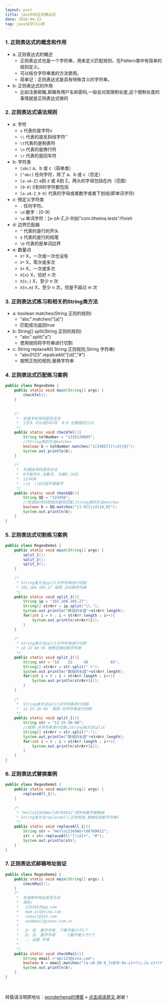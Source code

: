 ```yaml
---
layout: post
title: java中的正则表达式
date: 2018-04-23
tag: javaSE学习心得 
---
```


### 1. 正则表达式的概念和作用
* a: 正则表达式的概述
	* 正则表达式也是一个字符串，用来定义匹配规则，在Pattern类中有简单的规则定义。
	* 可以结合字符串类的方法使用。
	* 简单记：正则表达式是具有特殊含义的字符串。
* b: 正则表达式的作用
	* 比如注册邮箱,邮箱有用户名和密码,一般会对其限制长度,这个限制长度的事情就是正则表达式做的
	
### 2. 正则表达式语法规则
* a: 字符
	* `x`  代表的是字符x
	* `\\` 代表的是反斜线字符'\'
	* `\t`代表的是制表符
	* `\n` 代表的是换行符
	* `\r` 代表的是回车符
* b: 字符类
	* `[abc]`    a、b 或 c（简单类）
	* `[^abc]`   任何字符，除了 a、b 或 c（否定）
	* `[a-zA-Z]` a到 z 或 A到 Z，两头的字母包括在内（范围） 
	* `[0-9]`    0到9的字符都包括
	* `[a-zA-Z_0-9]` 代表的字母或者数字或者下划线(即单词字符)
* c: 预定义字符类
	* `.` 任何字符。
	* `\d` 数字：[0-9]
	* `\w` 单词字符：[a-zA-Z_0-9]如"com.itheima.tests"/finish
* d: 边界匹配器
	* `^`  代表的是行的开头
	* `$`  代表的是行的结尾
	* `\b` 代表的是单词边界
* e: 数量词
	* `X?`     X，一次或一次也没有
	* `X*`     X，零次或多次
	* `X+`     X，一次或多次
	* `X{n}`   X，恰好 n 次 
	* `X{n,}`  X，至少 n 次 
	* `X{n,m}` X，至少 n 次，但是不超过 m 次

### 3. 正则表达式练习和相关的String类方法
* a: boolean matches(String 正则的规则)
	* "abc".matches("[a]")  
	* 匹配成功返回true
* b: String[] split(String 正则的规则)
	* "abc".split("a")  
	* 使用规则将字符串进行切割
* c: String replaceAll( String 正则规则,String 字符串)
	* "abc0123".repalceAll("[\\d]","#")	
	* 按照正则的规则,替换字符串

### 4. 正则表达式匹配练习案例

```java
public class RegexDemo {
	public static void main(String[] args) {
		checkTel();
	}
	
	
	/*
	 *  检查手机号码是否合法
	 *  1开头 可以是34578  0-9 位数固定11位
	 */
	public static void checkTel(){
		String telNumber = "1335128005";
		//String类的方法matches
		boolean b = telNumber.matches("1[34857][\\d]{9}");
		System.out.println(b);
	}
	
	/*
	 *  检查QQ号码是否合法
	 *  0不能开头,全数字, 位数5,10位
	 *  123456 
	 *  \\d  \\D匹配不是数字
	 */
	public static void checkQQ(){
		String QQ = "123456";
		//检查QQ号码和规则是否匹配,String类的方法matches
		boolean b = QQ.matches("[1-9][\\d]{4,9}");
		System.out.println(b);
	}
}
```

### 5. 正则表达式切割练习案例

```java
public class RegexDemo1 {
	public static void main(String[] args) {
		split_1();
		split_2();
		split_3();
	}
	
	/*
	 * String类方法split对字符串进行切割
	 * 192.168.105.27 按照 点切割字符串
	 */
	public static void split_3(){
		String ip = "192.168.105.27";
		String[] strArr = ip.split("\\.");
		System.out.println("数组的长度"+strArr.length);
		for(int i = 0 ; i < strArr.length ; i++){
			System.out.println(strArr[i]);
		}
	}
	
	/*
	 * String类方法split对字符串进行切割
	 * 18 22 40 65 按照空格切割字符串
	 */
	public static void split_2(){
		String str = "18    22     40          65";
		String[] strArr = str.split(" +");
		System.out.println("数组的长度"+strArr.length);
		for(int i = 0 ; i < strArr.length ; i++){
			System.out.println(strArr[i]);
		}
	}
	
	/*
	 *  String类方法split对字符串进行切割
	 *  12-25-36-98  按照-对字符串进行切割
	 */
	public static void split_1(){
		String str = "12-25-36-98";
		//按照-对字符串进行切割,String类方法split
		String[] strArr = str.split("-");
		System.out.println("数组的长度"+strArr.length);
		for(int i = 0 ; i < strArr.length ; i++){
			System.out.println(strArr[i]);
		}
	}
}		
```

### 6. 正则表达式替换案例

```java
public class RegexDemo1 {
	public static void main(String[] args) {
		replaceAll_1();
	}
	
	/*
	 * "Hello12345World6789012"将所有数字替换掉
	 * String类方法replaceAll(正则规则,替换后的新字符串)
	 */
	public static void replaceAll_1(){
		String str = "Hello12345World6789012";
		str = str.replaceAll("[\\d]+", "#");
		System.out.println(str);
	}
}
```

### 7. 正则表达式邮箱地址验证

```java
public class RegexDemo2 {
	public static void main(String[] args) {
		checkMail();
	}
	/*
	 *  检查邮件地址是否合法
	 *  规则:
	 *   1234567@qq.com
	 *   mym_ail@sina.com
	 *   nimail@163.com
	 *   wodemail@yahoo.com.cn    
	 *   
	 *   @: 前  数字字母_ 个数不能少于1个
	 *   @: 后  数字字母     个数不能少于1个
	 *   .: 后面 字母 
	 *     
	 */
	public static void checkMail(){
		String email ="abc123@sina.com";
		boolean b = email.matches("[a-zA-Z0-9_]+@[0-9a-z]+(\\.[a-z]+)+");
		System.out.println(b);
	}
}
```

<br>

转载请注明原地址：[wonderheng的博客](http://www.wonderheng.top) » [点击阅读原文](http://www.wonderheng.top/2018/04/java%E4%B8%AD%E7%9A%84%E6%AD%A3%E5%88%99%E8%A1%A8%E8%BE%BE%E5%BC%8F/),谢谢！